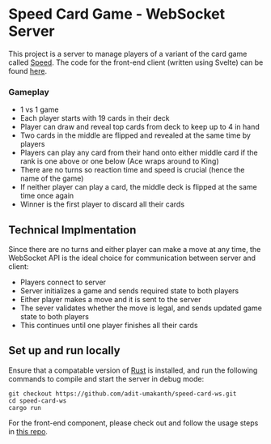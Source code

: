 # Speed Card Game - WebSocket Server

This project is a server to manage players of a variant of the card game called [Speed](https://en.wikipedia.org/wiki/Spit_(card_game)). The code for the front-end client (written using Svelte) can be found [here](https://github.com/adit-umakanth/speed-card-frontend).

### Gameplay
* 1 vs 1 game
* Each player starts with 19 cards in their deck
* Player can draw and reveal top cards from deck to keep up to 4 in hand
* Two cards in the middle are flipped and revealed at the same time by players
* Players can play any card from their hand onto either middle card if the rank is one above or one below (Ace wraps around to King)
* There are no turns so reaction time and speed is crucial (hence the name of the game)
* If neither player can play a card, the middle deck is flipped at the same time once again
* Winner is the first player to discard all their cards

## Technical Implmentation

Since there are no turns and either player can make a move at any time, the WebSocket API is the ideal choice for communication between server and client:
* Players connect to server
* Server initializes a game and sends required state to both players
* Either player makes a move and it is sent to the server
* The sever validates whether the move is legal, and sends updated game state to both players
* This continues until one player finishes all their cards

## Set up and run locally
Ensure that a compatable version of [Rust](https://www.rust-lang.org/learn/get-started) is installed, and run the following commands to compile and start the server in debug mode:
```
git checkout https://github.com/adit-umakanth/speed-card-ws.git
cd speed-card-ws
cargo run
```

For the front-end component, please check out and follow the usage steps in [this repo](https://github.com/adit-umakanth/speed-card-frontend).
